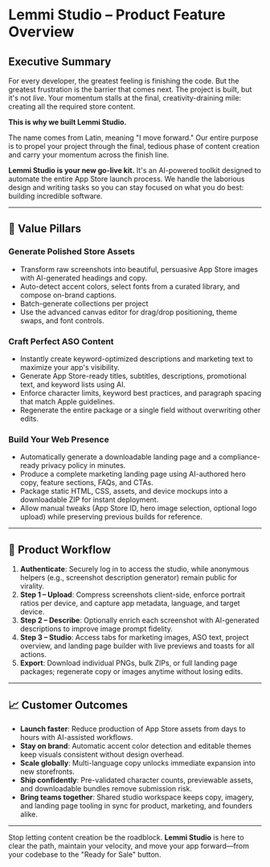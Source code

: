 # Lemmi Studio – Product Feature Overview

## Executive Summary

For every developer, the greatest feeling is finishing the code. But the greatest frustration is the barrier that comes next. The project is built, but it's not *live*. Your momentum stalls at the final, creativity-draining mile: creating all the required store content.

**This is why we built Lemmi Studio.**

The name comes from Latin, meaning "I move forward." Our entire purpose is to propel your project through the final, tedious phase of content creation and carry your momentum across the finish line.

**Lemmi Studio is your new go-live kit.** It's an AI-powered toolkit designed to automate the entire App Store launch process. We handle the laborious design and writing tasks so you can stay focused on what you do best: building incredible software.

---

## 🎯 Value Pillars

### Generate Polished Store Assets
- Transform raw screenshots into beautiful, persuasive App Store images with AI-generated headings and copy.
- Auto-detect accent colors, select fonts from a curated library, and compose on-brand captions.
- Batch-generate collections per project 
- Use the advanced canvas editor for drag/drop positioning, theme swaps, and font controls.

### Craft Perfect ASO Content
- Instantly create keyword-optimized descriptions and marketing text to maximize your app's visibility.
- Generate App Store-ready titles, subtitles, descriptions, promotional text, and keyword lists using AI.
- Enforce character limits, keyword best practices, and paragraph spacing that match Apple guidelines.
- Regenerate the entire package or a single field without overwriting other edits.

### Build Your Web Presence
- Automatically generate a downloadable landing page and a compliance-ready privacy policy in minutes.
- Produce a complete marketing landing page using AI-authored hero copy, feature sections, FAQs, and CTAs.
- Package static HTML, CSS, assets, and device mockups into a downloadable ZIP for instant deployment.
- Allow manual tweaks (App Store ID, hero image selection, optional logo upload) while preserving previous builds for reference.

---

## 🔄 Product Workflow

1. **Authenticate**: Securely log in to access the studio, while anonymous helpers (e.g., screenshot description generator) remain public for virality.
2. **Step 1 – Upload**: Compress screenshots client-side, enforce portrait ratios per device, and capture app metadata, language, and target device.
3. **Step 2 – Describe**: Optionally enrich each screenshot with AI-generated descriptions to improve image prompt fidelity.
4. **Step 3 – Studio**: Access tabs for marketing images, ASO text, project overview, and landing page builder with live previews and toasts for all actions.
5. **Export**: Download individual PNGs, bulk ZIPs, or full landing page packages; regenerate copy or images anytime without losing edits.

---

## 📈 Customer Outcomes

- **Launch faster**: Reduce production of App Store assets from days to hours with AI-assisted workflows.
- **Stay on brand**: Automatic accent color detection and editable themes keep visuals consistent without design overhead.
- **Scale globally**: Multi-language copy unlocks immediate expansion into new storefronts.
- **Ship confidently**: Pre-validated character counts, previewable assets, and downloadable bundles remove submission risk.
- **Bring teams together**: Shared studio workspace keeps copy, imagery, and landing page tooling in sync for product, marketing, and founders alike.

---

Stop letting content creation be the roadblock. **Lemmi Studio** is here to clear the path, maintain your velocity, and move your app forward—from your codebase to the "Ready for Sale" button.